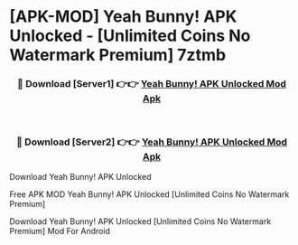 # [APK-MOD] Yeah Bunny! APK Unlocked - [Unlimited Coins No Watermark Premium] 7ztmb



<div align="center">
<h3>🔴 Download [Server1] 👉👉 <a href="https://momento.my/?title=Yeah_Bunny!_APK_Unlocked">Yeah Bunny! APK Unlocked Mod Apk</a></h3><br>

<h3>🔴 Download [Server2] 👉👉 <a href="https://momento.my/?title=Yeah_Bunny!_APK_Unlocked">Yeah Bunny! APK Unlocked Mod Apk</a></h3>
</div>



Download Yeah Bunny! APK Unlocked 

Free APK MOD Yeah Bunny! APK Unlocked [Unlimited Coins No Watermark Premium]

Download Yeah Bunny! APK Unlocked [Unlimited Coins No Watermark Premium] Mod For Android

